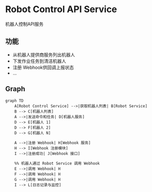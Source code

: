 # Robot Control API Service

机器人控制API服务

## 功能
- 从机器人提供商服务列出机器人
- 下发作业任务到清洁机器人
- 注册 Webhook供回调上报状态
- ...

## Graph
```mermaid
graph TD
    A[Robot Control Service] -->|获取机器人列表| B[Robot Service]
    B --> C[机器人列表]
    A -->|发送命令和任务| D[机器人服务]
    D --> E[机器人 1]
    D --> F[机器人 2]
    D --> G[机器人 N]
    
    A -->|注册 Webhook| H[Webhook 服务]
    H --> I[Webhook 注册模块]
    I -->|注册成功| J[Webhook 接口]

    %% 机器人通过 Robot Service 调用 Webhook
    E -->|调用 Webhook| H
    F -->|调用 Webhook| H
    G -->|调用 Webhook| H
    I --> L[日志记录与监控]

```